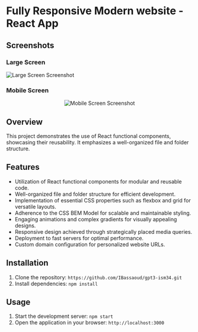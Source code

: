 # Fully Responsive Modern website - React App
## Screenshots

### Large Screen
![Large Screen Screenshot](https://github.com/IBassaoud/gpt3-ism34/assets/105388193/a9ac1a7d-0b2e-4b57-8c26-55dceb4578c0)

### Mobile Screen
<div align="center">
  <img src="https://github.com/IBassaoud/gpt3-ism34/assets/105388193/6b94fc74-420e-4845-9fcc-91a31068496d" alt="Mobile Screen Screenshot" />
</div>

## Overview
This project demonstrates the use of React functional components, showcasing their reusability. It emphasizes a well-organized file and folder structure. 

## Features
- Utilization of React functional components for modular and reusable code.
- Well-organized file and folder structure for efficient development.
- Implementation of essential CSS properties such as flexbox and grid for versatile layouts.
- Adherence to the CSS BEM Model for scalable and maintainable styling.
- Engaging animations and complex gradients for visually appealing designs.
- Responsive design achieved through strategically placed media queries.
- Deployment to fast servers for optimal performance.
- Custom domain configuration for personalized website URLs.

## Installation
1. Clone the repository: `https://github.com/IBassaoud/gpt3-ism34.git`
2. Install dependencies: `npm install`

## Usage
1. Start the development server: `npm start`
2. Open the application in your browser: `http://localhost:3000`

